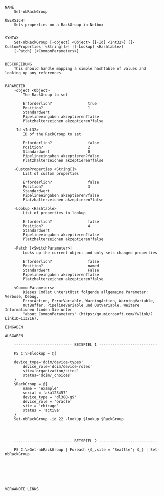 ﻿```

NAME
    Set-nbRackGroup
    
ÜBERSICHT
    Sets properties on a RackGroup in Netbox
    
    
SYNTAX
    Set-nbRackGroup [-object] <Object> [[-Id] <Int32>] [[-CustomProperties] <String[]>] [[-Lookup] <Hashtable>] 
    [-Patch] [<CommonParameters>]
    
    
BESCHREIBUNG
    This should handle mapping a simple hashtable of values and looking up any references.
    

PARAMETER
    -object <Object>
        The RackGroup to set
        
        Erforderlich?                true
        Position?                    1
        Standardwert                 
        Pipelineeingaben akzeptieren?false
        Platzhalterzeichen akzeptieren?false
        
    -Id <Int32>
        ID of the RackGroup to set
        
        Erforderlich?                false
        Position?                    2
        Standardwert                 0
        Pipelineeingaben akzeptieren?false
        Platzhalterzeichen akzeptieren?false
        
    -CustomProperties <String[]>
        List of custom properties
        
        Erforderlich?                false
        Position?                    3
        Standardwert                 
        Pipelineeingaben akzeptieren?false
        Platzhalterzeichen akzeptieren?false
        
    -Lookup <Hashtable>
        List of properties to lookup
        
        Erforderlich?                false
        Position?                    4
        Standardwert                 
        Pipelineeingaben akzeptieren?false
        Platzhalterzeichen akzeptieren?false
        
    -Patch [<SwitchParameter>]
        Looks up the current object and only sets changed properties
        
        Erforderlich?                false
        Position?                    named
        Standardwert                 False
        Pipelineeingaben akzeptieren?false
        Platzhalterzeichen akzeptieren?false
        
    <CommonParameters>
        Dieses Cmdlet unterstützt folgende allgemeine Parameter: Verbose, Debug,
        ErrorAction, ErrorVariable, WarningAction, WarningVariable,
        OutBuffer, PipelineVariable und OutVariable. Weitere Informationen finden Sie unter 
        "about_CommonParameters" (https:/go.microsoft.com/fwlink/?LinkID=113216). 
    
EINGABEN
    
AUSGABEN
    
    -------------------------- BEISPIEL 1 --------------------------
    
    PS C:\>$lookup = @{
    
    device_type='dcim/device-types'
        device_role='dcim/device-roles'
        site='organization/sites'
        status='dcim/_choices'
    }
    $RackGroup = @{
        name = 'example'
        serial = 'aka123457'
        device_type = 'dl380-g9'
        device_role = 'oracle'
        site = 'chicago'
        status = 'active'
    }
    Set-nbRackGroup -id 22 -lookup $lookup $RackGroup
    
    
    
    
    -------------------------- BEISPIEL 2 --------------------------
    
    PS C:\>Get-nbRackGroup | Foreach {$_.site = 'Seattle'; $_} | Set-nbRackGroup
    
    
    
    
    
    
    
VERWANDTE LINKS



```

